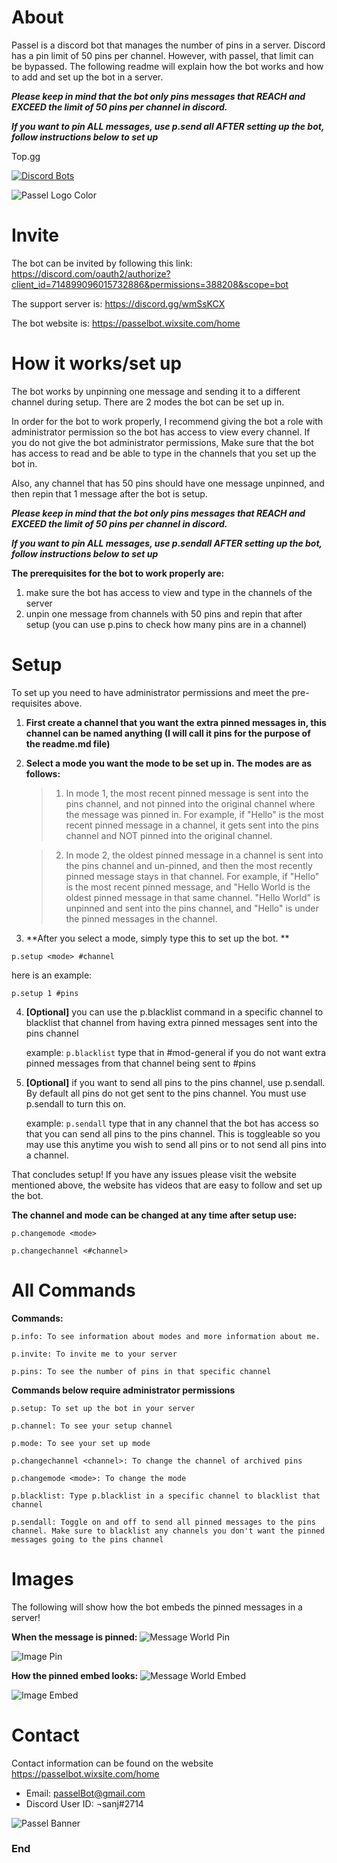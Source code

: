 # About
Passel is a discord bot that manages the number of pins in a server. Discord has a pin limit of 50 pins per channel. However, with passel, that limit can be bypassed. The following readme will explain how the bot works and how to add and set up the bot in a server.

***Please keep in mind that the bot only pins messages that REACH and EXCEED the limit of 50 pins per channel in discord.***

***If you want to pin ALL messages, use p.send all AFTER setting up the bot, follow instructions below to set up***

Top.gg

[![Discord Bots](https://top.gg/api/widget/714899096015732886.svg)](https://top.gg/bot/714899096015732886)

![Passel Logo Color](https://github.com/sanjana0109/PasselBot/blob/master/Images/logoSmall.png)

# Invite
The bot can be invited by following this link: https://discord.com/oauth2/authorize?client_id=714899096015732886&permissions=388208&scope=bot 

The support server is: https://discord.gg/wmSsKCX 

The bot website is: https://passelbot.wixsite.com/home
# How it works/set up
The bot works by unpinning one message and sending it to a different channel during setup. There are 2 modes the bot can be set up in. 

In order for the bot to work properly, I recommend giving the bot a role with administrator permission so the bot has access to view every channel. If you do not give the bot administrator permissions, Make sure that the bot has access to read and be able to type in the channels that you set up the bot in.

Also, any channel that has 50 pins should have one message unpinned, and then repin that 1 message after the bot is setup.

***Please keep in mind that the bot only pins messages that REACH and EXCEED the limit of 50 pins per channel in discord.***

***If you want to pin ALL messages, use p.sendall AFTER setting up the bot, follow instructions below to set up***

**The prerequisites for the bot to work properly are:**
1. make sure the bot has access to view and type in the channels of the server
2. unpin one message from channels with 50 pins and repin that after setup (you can use p.pins to check how many pins are in a channel)

# Setup
To set up you need to have administrator permissions and meet the pre-requisites above.

1. **First create a channel that you want the extra pinned messages in, this channel can be named anything (I will call it pins for the purpose of the readme.md file)**

2. **Select a mode you want the mode to be set up in. The modes are as follows:**

	> 1. In mode 1, the most recent pinned message is sent into the pins channel, and not pinned into the original channel where the message was pinned in. For example, if "Hello" is the most recent pinned message in a channel, it gets sent into the pins channel and NOT pinned into the original channel.

	> 2. In mode 2, the oldest pinned message in a channel is sent into the pins channel and un-pinned, and then the most recently pinned message stays in that channel. For example, if "Hello" is the most recent pinned message, and "Hello World is the oldest pinned message in that same channel. "Hello World" is unpinned and sent into the pins channel, and "Hello" is under the pinned messages in the channel.

3. **After you select a mode, simply type this to set up the bot. **

```p.setup <mode> #channel```

here is an example:

```p.setup 1 #pins```


4. **[Optional]** you can use the p.blacklist command in a specific channel to blacklist that channel from having extra pinned messages sent into the pins channel

	example:
	```p.blacklist``` type that in #mod-general if you do not want extra pinned messages from that channel being sent to #pins
	
5. **[Optional]** if you want to send all pins to the pins channel, use p.sendall. By default all pins do not get sent to the pins channel. You must use p.sendall to turn this on.

	example:
	```p.sendall``` type that in any channel that the bot has access so that you can send all pins to the pins channel. This is toggleable so you may use this anytime you wish to send all pins or to not send all pins into a channel. 
	

That concludes setup! If you have any issues please visit the website mentioned above, the website has videos that are easy to follow and set up the bot.

**The channel and mode can be changed at any time after setup use:**

```p.changemode <mode>```

```p.changechannel <#channel>```

# All Commands
**Commands:**

```p.info: To see information about modes and more information about me.```

```p.invite: To invite me to your server```

```p.pins: To see the number of pins in that specific channel```


**Commands below require administrator permissions**

```p.setup: To set up the bot in your server```

```p.channel: To see your setup channel```

```p.mode: To see your set up mode```

```p.changechannel <channel>: To change the channel of archived pins```

```p.changemode <mode>: To change the mode```

```p.blacklist: Type p.blacklist in a specific channel to blacklist that channel```

```p.sendall: Toggle on and off to send all pinned messages to the pins channel. Make sure to blacklist any channels you don't want the pinned messages going to the pins channel``` 


# Images
The following will show how the bot embeds the pinned messages in a server!

**When the message is pinned:**
![Message World Pin](https://github.com/sanjana0109/PasselBot/blob/master/Images/messagePin.png)

![Image Pin](https://github.com/sanjana0109/PasselBot/blob/master/Images/imagePin.png)

**How the pinned embed looks:**
![Message World Embed](https://github.com/sanjana0109/PasselBot/blob/master/Images/messageEmbed.png)

![Image Embed](https://github.com/sanjana0109/PasselBot/blob/master/Images/imageEmbed.png)

# Contact
Contact information can be found on the website https://passelbot.wixsite.com/home
- Email: passelBot@gmail.com
- Discord User ID: ¬sanj#2714

![Passel Banner](https://github.com/sanjana0109/PasselBot/blob/master/Images/Passel%20Banner.png)

### End
